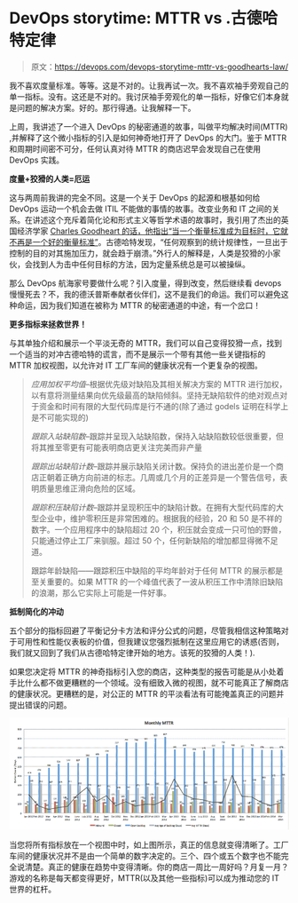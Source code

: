 # DevOps storytime: MTTR vs .古德哈特定律

> 原文：<https://devops.com/devops-storytime-mttr-vs-goodhearts-law/>

我不喜欢度量标准。等等。这是不对的。让我再试一次。我不喜欢袖手旁观自己的单一指标。没有。这还是不对的。我讨厌袖手旁观化的单一指标，好像它们本身就是问题的解决方案。好的。那行得通。让我解释一下。

上周，我讲述了一个进入 DevOps 的秘密通道的故事，叫做平均解决时间(MTTR) ,并解释了这个微小指标的引入是如何神奇地打开了 DevOps 的大门。鉴于 MTTR 和周期时间密不可分，任何认真对待 MTTR 的商店迟早会发现自己在使用 DevOps 实践。

**度量+狡猾的人类=厄运**

这与两周前我讲的完全不同。这是一个关于 DevOps 的起源和根基如何给 DevOps 运动一个机会去做 ITIL 不能做的事情的故事。改变业务和 IT 之间的关系。在讲述这个充斥着简化论和形式主义等哲学术语的故事时，我引用了杰出的英国经济学家 [Charles Goodheart 的话，他指出“当一个衡量标准成为目标时，它就不再是一个好的衡量标准”](https://en.wikipedia.org/wiki/Goodhart's_law)。古德哈特发现，“任何观察到的统计规律性，一旦出于控制的目的对其施加压力，就会趋于崩溃。”外行人的解释是，人类是狡猾的小家伙，会找到人为击中任何目标的方法，因为定量系统总是可以被操纵。

那么 DevOps 航海家号要做什么呢？引入度量，得到改变，然后继续看 devops 慢慢死去？不，我的德沃普斯奉献者伙伴们，这不是我们的命运。我们可以避免这种命运，因为我们知道在被称为 MTTR 的秘密通道的中途，有一个岔口！

**更多指标来拯救世界！**

与其单独介绍和展示一个平淡无奇的 MTTR，我们可以自己变得狡猾一点，找到一个适当的对冲古德哈特的谎言，而不是展示一个带有其他一些关键指标的 MTTR 加权视图，以允许对 IT 工厂车间的健康状况有一个更复杂的视图。

> *应用加权平均值*–根据优先级对缺陷及其相关解决方案的 MTTR 进行加权，以有意将测量结果向优先级最高的缺陷倾斜。坚持无缺陷软件的绝对观点对于资金和时间有限的大型代码库是行不通的(除了通过 godels 证明在科学上是不可能实现的)
> 
> *跟踪入站缺陷数*–跟踪并呈现入站缺陷数，保持入站缺陷数较低很重要，但将其推至零更有可能表明商店更关注完美而非产量
> 
> *跟踪出站缺陷计数*–跟踪并展示缺陷关闭计数。保持负的进出差价是一个商店正朝着正确方向前进的标志。几周或几个月的正差异是一个警告信号，表明质量思维正滑向危险的区域。
> 
> *跟踪积压缺陷计数*–跟踪并呈现积压中的缺陷计数。在拥有大型代码库的大型企业中，维护零积压是非常困难的。根据我的经验，20 和 50 是不祥的数字。一个应用程序中的缺陷超过 20 个，积压就会变成一只可怕的野兽，只能通过停止工厂来驯服。超过 50 个，任何新缺陷的增加都显得微不足道。
> 
> 跟踪年龄缺陷——跟踪积压中缺陷的平均年龄对于任何 MTTR 的展示都是至关重要的。如果 MTTR 的一个峰值代表了一波从积压工作中清除旧缺陷的浪潮，那么它实际上可能是一件好事。

**抵制简化的冲动**

五个部分的指标回避了平衡记分卡方法和评分公式的问题，尽管我相信这种策略对于可用性和性能仪表板的价值，但我建议您强烈抵制在这里应用它的诱惑(否则，我们就又回到了我们从古德哈特定律开始的地方。该死的狡猾的人类！).

如果您决定将 MTTR 的神奇指标引入您的商店，这种类型的报告可能是从小处着手比什么都不做更糟糕的一个领域。没有细致入微的视图，就不可能真正了解商店的健康状况。更糟糕的是，对公正的 MTTR 的平淡看法有可能掩盖真正的问题并提出错误的问题。

[![Screen Shot 2014-04-28 at 12.44.25 AM](img/ab8e78f183bdabe36d8f174d34549d6e.png)](https://devops.com/wp-content/uploads/2014/04/Screen-Shot-2014-04-28-at-12.44.25-AM.png)

当您将所有指标放在一个视图中时，如上图所示，真正的信息就变得清晰了。工厂车间的健康状况并不是由一个简单的数字决定的。三个、四个或五个数字也不能完全说清楚。真正的健康在趋势中变得清晰。你的商店一周比一周好吗？月复一月？游戏的名称是每天都变得更好，MTTR(以及其他一些指标)可以成为推动您的 IT 世界的杠杆。